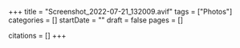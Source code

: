 +++
title = "Screenshot_2022-07-21_132009.avif"
tags = ["Photos"]
categories = []
startDate = ""
draft = false
pages = []

citations = []
+++

